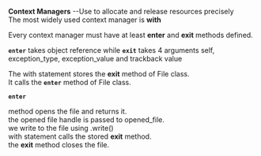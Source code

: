 <b>Context Managers</b>
--Use to allocate and release resources precisely
<br>
The most widely used context manager is <b>with</b>

Every context manager must have at least __enter__ and __exit__ methods defined.

<code><b>__enter__</b></code> takes object reference while <code><b>__exit__</code></b> takes 4 arguments self, exception_type, exception_value and trackback value

The with statement stores the __exit__ method of File class.</br>
It calls the <code><b>__enter__</b></code> method of File class.</br>
<code><b><pre>__enter__</pre></b></code> method opens the file and returns it.</br>
the opened file handle is passed to opened_file.</br>
we write to the file using .write()</br>
with statement calls the stored __exit__ method.</br>
the __exit__ method closes the file.
